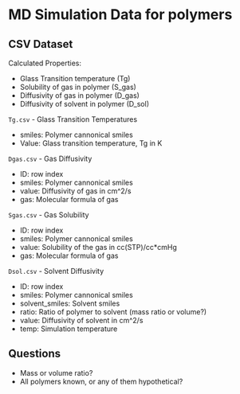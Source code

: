 # MD Simulation Data for polymers

## CSV Dataset

Calculated Properties:
- Glass Transition temperature (Tg)
- Solubility of gas in polymer (S_gas)
- Diffusivity of gas in polymer (D_gas)
- Diffusivity of solvent in polymer (D_sol)

`Tg.csv` - Glass Transition Temperatures
- smiles: Polymer cannonical smiles
- Value: Glass transition temperature, Tg in K

`Dgas.csv` - Gas Diffusivity
- ID: row index
- smiles: Polymer cannonical smiles
- value: Diffusivity of gas in cm^2/s
- gas: Molecular formula of gas

`Sgas.csv` - Gas Solubility
- ID: row index
- smiles: Polymer cannonical smiles
- value: Solubility of the gas in cc(STP)/cc*cmHg
- gas: Molecular formula of gas

`Dsol.csv` - Solvent Diffusivity
- ID: row index
- smiles: Polymer cannonical smiles
- solvent_smiles: Solvent smiles
- ratio: Ratio of polymer to solvent (mass ratio or volume?)
- value: Diffusivity of solvent in cm^2/s
- temp: Simulation temperature

## Questions
- Mass or volume ratio?
- All polymers known, or any of them hypothetical?
